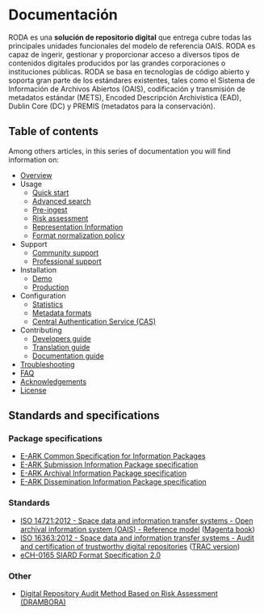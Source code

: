 # Documentación

RODA es una **solución de repositorio digital** que entrega cubre todas las principales unidades funcionales del modelo de referencia OAIS. RODA es capaz de ingerir, gestionar y proporcionar acceso a diversos tipos de contenidos digitales producidos por las grandes corporaciones o instituciones públicas. RODA se basa en tecnologías de código abierto y soporta gran parte de los estándares existentes, tales como el Sistema de Información de Archivos Abiertos (OAIS), codificación y transmisión de metadatos estándar (METS), Encoded Descripción Archivística (EAD), Dublin Core (DC) y PREMIS (metadatos para la conservación).

## Table of contents

Among others articles, in this series of documentation you will find information on:

- [Overview](Overview.md)
- Usage
  - [Quick start](Quickstart.md)
  - [Advanced search](Advanced_Search.md)
  - [Pre-ingest](Pre_Ingest_es_CL.md)
  - [Risk assessment](Risk_Assessment.md)
  - [Representation Information](Representation_Information.md)
  - [Format normalization policy](Format_Normalization_Policy.md)
- Support
  - [Community support](Community_Support.md)
  - [Professional support](Professional_Support.md)
- Installation
  - [Demo](Installation_Testing_Environments.md)
  - [Production](Installation_Production_Environments.md)
- Configuration
  - [Statistics](Statistics.md)
  - [Metadata formats](Metadata_Formats.md)
  - [Central Authentication Service (CAS)](Central_Authentication_Service.md)
- Contributing
  - [Developers guide](Developers_Guide.md)
  - [Translation guide](Translation_Guide.md)
  - [Documentation guide](Documentation_Guide.md)
- [Troubleshooting](Troubleshooting.md)
- [FAQ](FAQ.md)
- [Acknowledgements](Acknowledgements.md)
- [License](License.md)

## Standards and specifications

### Package specifications

* [E-ARK Common Specification for Information Packages](http://www.dilcis.eu/specifications/common-specification)
* [E-ARK Submission Information Package specification](http://www.dilcis.eu/specifications/sip)
* [E-ARK Archival Information Package specification](http://www.dilcis.eu/specifications/aip)
* [E-ARK Dissemination Information Package specification](http://www.dilcis.eu/specifications/dip)

### Standards

* [ISO 14721:2012 - Space data and information transfer systems - Open archival information system (OAIS) - Reference model](http://www.iso.org/iso/catalogue_detail.htm?csnumber=57284) ([Magenta book](http://public.ccsds.org/publications/archive/650x0m2.pdf))
* [ISO 16363:2012 - Space data and information transfer systems - Audit and certification of trustworthy digital repositories](http://www.iso.org/iso/catalogue_detail.htm?csnumber=56510) ([TRAC version](https://www.crl.edu/sites/default/files/d6/attachments/pages/trac_0.pdf))
* [eCH-0165 SIARD Format Specification 2.0](https://www.ech.ch/vechweb/page?p=dossier&documentNumber=eCH-0165&documentVersion=2.0)


### Other

* [Digital Repository Audit Method Based on Risk Assessment (DRAMBORA)](http://www.repositoryaudit.eu/download/)
